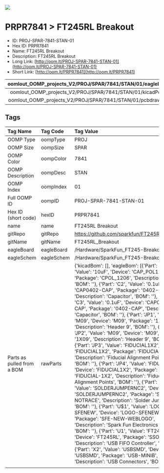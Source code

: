 


  
![][im]
# PRPR7841 > FT245RL Breakout

- ID: PROJ-SPAR-7841-STAN-01
- Hex ID: PRPR7841
- Name: FT245RL Breakout
- Description: FT245RL Breakout
- Long Link: [http://oom.lt/PROJ-SPAR-7841-STAN-01](http://oom.lt/PROJ-SPAR-7841-STAN-01)
- Short Link: [http://oom.lt/PRPR7841](http://oom.lt/PRPR7841)
  

|oomlout_OOMP_projects_V2/PROJ/SPAR/7841/STAN/01/eagleImage.png|oomlout_OOMP_projects_V2/PROJ/SPAR/7841/STAN/01/eagleSchemImage.png|oomlout_OOMP_projects_V2/PROJ/SPAR/7841/STAN/01/kicadPcb3dFront.png|oomlout_OOMP_projects_V2/PROJ/SPAR/7841/STAN/01/kicadPcb3dBack.png|
| :---: | :---: | :---: | :---: |
|oomlout_OOMP_projects_V2/PROJ/SPAR/7841/STAN/01/kicadPcb3d.png|oomlout_OOMP_projects_V2/PROJ/SPAR/7841/STAN/01/bomBack.png|oomlout_OOMP_projects_V2/PROJ/SPAR/7841/STAN/01/bomFront.png|oomlout_OOMP_projects_V2/PROJ/SPAR/7841/STAN/01/pcbdraw.svg|
|oomlout_OOMP_projects_V2/PROJ/SPAR/7841/STAN/01/pcbdrawBack.svg||||

## Tags
  

|Tag Name|Tag Code|Tag Value|
| :--- | :--- | :--- |
|OOMP Type|oompType|PROJ|
|OOMP Size|oompSize|SPAR|
|OOMP Color|oompColor|7841|
|OOMP Description|oompDesc|STAN|
|OOMP Index|oompIndex|01|
|Full OOMP ID|oompID|PROJ-SPAR-7841-STAN-01|
|Hex ID (short code)|hexID|PRPR7841|
|name|name|FT245RL Breakout|
|gitRepo|gitRepo|https://github.com/sparkfun/FT245RL_Breakout|
|gitName|gitName|FT245RL_Breakout|
|eagleBoard|eagleBoard|/Hardware/SparkFun_FT245-Breakout.brd|
|eagleSchem|eagleSchem|/Hardware/SparkFun_FT245-Breakout.sch|
|Parts as pulled from a BOM|rawParts|{'kicadBom': [], 'eagleBom': [{'Part': 'C1', 'Value': '10uF', 'Device': 'CAP_POL1206', 'Package': 'CPOL_1206', 'Description': '', 'BOM': ''}, {'Part': 'C2', 'Value': '0.1uF', 'Device': 'CAP0402-CAP', 'Package': '0402-CAP', 'Description': 'Capacitor', 'BOM': ''}, {'Part': 'C3', 'Value': '0.1uF', 'Device': 'CAP0402-CAP', 'Package': '0402-CAP', 'Description': 'Capacitor', 'BOM': ''}, {'Part': 'JP1', 'Value': 'M09', 'Device': 'M09', 'Package': '1X09', 'Description': 'Header 9', 'BOM': ''}, {'Part': 'JP2', 'Value': 'M09', 'Device': 'M09', 'Package': '1X09', 'Description': 'Header 9', 'BOM': ''}, {'Part': 'JP3', 'Value': 'FIDUCIAL1X2', 'Device': 'FIDUCIAL1X2', 'Package': 'FIDUCIAL-1X2', 'Description': 'Fiducial Alignment Points', 'BOM': ''}, {'Part': 'JP4', 'Value': 'FIDUCIAL1X2', 'Device': 'FIDUCIAL1X2', 'Package': 'FIDUCIAL-1X2', 'Description': 'Fiducial Alignment Points', 'BOM': ''}, {'Part': 'SJ1', 'Value': 'SOLDERJUMPERNC2', 'Device': 'SOLDERJUMPERNC2', 'Package': 'SJ_2S-NOTRACE', 'Description': 'Solder Jumper', 'BOM': ''}, {'Part': 'U$1', 'Value': 'LOGO-SFENEW', 'Device': 'LOGO-SFENEW', 'Package': 'SFE-NEW-WEBLOGO', 'Description': 'Spark Fun Electronics PCB Logo', 'BOM': ''}, {'Part': 'U1', 'Value': 'FT245RL', 'Device': 'FT245RL', 'Package': 'SSOP28DB', 'Description': 'USB FIFO Controller', 'BOM': ''}, {'Part': 'X2', 'Value': 'USBSMD', 'Device': 'USBSMD', 'Package': 'USB-MINIB', 'Description': 'USB Connectors', 'BOM': ''}]}|
||||



[im]: PROJ/SPAR/7841/STAN/01/kicadPcb3d_450.png
